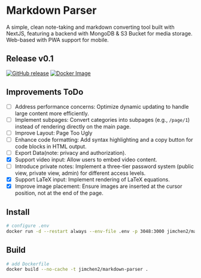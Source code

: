 # Markdown Parser

A simple, clean note-taking and markdown converting tool built with NextJS, featuring a backend with MongoDB & S3 Bucket for media storage. Web-based with PWA support for mobile.

## Release v0.1

[![GitHub release](https://img.shields.io/github/v/release/jimchen2/markdown-parser?include_prereleases&logo=github)](https://github.com/jimchen2/markdown-parser/releases/tag/v0.1)
[![Docker Image](https://img.shields.io/badge/Docker-jimchen2%2Fmarkdown--parser-blue?logo=docker)](https://hub.docker.com/r/jimchen2/markdown-parser)

## Improvements ToDo

- [ ] Address performance concerns: Optimize dynamic updating to handle large content more efficiently.
- [ ] Implement subpages: Convert categories into subpages (e.g., `/page/1`) instead of rendering directly on the main page.
- [ ] Improve Layout: Page Too Ugly
- [ ] Enhance code formatting: Add syntax highlighting and a copy button for code blocks in HTML output.
- [ ] Export Data(note: privacy and authorization).
- [x] Support video input: Allow users to embed video content.
- [ ] Introduce private notes: Implement a three-tier password system (public view, private view, admin) for different access levels.
- [x] Support LaTeX input: Implement rendering of LaTeX equations.
- [x] Improve image placement: Ensure images are inserted at the cursor position, not at the end of the page.

## Install

```sh
# configure .env
docker run -d --restart always --env-file .env -p 3048:3000 jimchen2/markdown-parser:latest
```

## Build

```sh
# add Dockerfile
docker build --no-cache -t jimchen2/markdown-parser .
```
